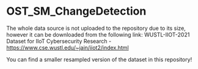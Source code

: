 # OST_SM_ChangeDetection

The whole data source is not uploaded to the repository due to its size, however it can be downloaded from the following link: 
WUSTL-IIOT-2021 Dataset for IIoT Cybersecurity Research - https://www.cse.wustl.edu/~jain/iiot2/index.html

You can find a smaller resampled version of the dataset in this repository!
